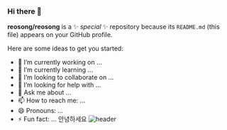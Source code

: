 ### Hi there 👋


**reosong/reosong** is a ✨ _special_ ✨ repository because its `README.md` (this file) appears on your GitHub profile.

Here are some ideas to get you started:

- 🔭 I’m currently working on ...
- 🌱 I’m currently learning ...
- 👯 I’m looking to collaborate on ...
- 🤔 I’m looking for help with ...
- 💬 Ask me about ...
- 📫 How to reach me: ...
- 😄 Pronouns: ...
- ⚡ Fun fact: ...
안녕하세요
![header](https://capsule-render.vercel.app/api?type=transparent&color=auto&height=300&section=header&text=capsule%20render&fontSize=90)

